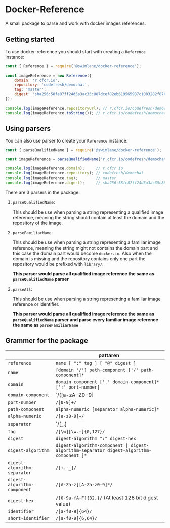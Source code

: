 # Docker-Reference

A small package to parse and work with docker images references.

## Getting started

To use docker-reference you should start with creating a `Reference` instance:
``` js
const { Reference } = require('@swimlane/docker-reference');

const imageReference = new Reference({
    domain: 'r.cfcr.io',
    repository: 'codefresh/demochat',
    tag: 'master',
    digest: 'sha256:58fe87ff24d5a3ac35c887dcef82eb619565987c1083282f876c7c2657a5f94e'
});

console.log(imageReference.repositoryUrl); // r.cfcr.io/codefresh/demochat
console.log(imageReference.toString()); // r.cfcr.io/codefresh/demochat:master@sha256:58fe87ff24d5a3ac35c887dcef82eb619565987c1083282f876c7c2657a5f94e
```

## Using parsers

You can also use parser to create your `Reference` instance:
``` js
const { parseQualifiedName } = require('@swimlane/docker-reference');

const imageReference = parseQualifiedName('r.cfcr.io/codefresh/demochat:master@sha256:58fe87ff24d5a3ac35c887dcef82eb619565987c1083282f876c7c2657a5f94e');

console.log(imageReference.domain);     // r.cfcr.io
console.log(imageReference.repository); // codefresh/demochat
console.log(imageReference.tag);        // master
console.log(imageReference.digest);     // sha256:58fe87ff24d5a3ac35c887dcef82eb619565987c1083282f876c7c2657a5f94e
```

There are 3 parsers in the package:
 1. `parseQualifiedName`:

    This should be use when parsing a string representing a qualified image
    reference, meaning the string should contain at least the domain and the
    repository of the image.

 2. `parseFamiliarName`:

    This should be use when parsing a string representing a familiar image
    reference, meaning the string might not contains the domain part and this
    case the domain part would become `docker.io`. Also when the domain is
    missing and the repository contains only one part the repository would be
    prefixed with `library/`.

    **This parser would parse all qualified image reference the same as
    `parseQualifiedName` parser**

3. `parseAll`:

    This should be use when parsing a string representing a familiar image
    reference or identifier.

    **This parser would parse all qualified image reference the same as
    `parseQualifiedName` parser and parse every familiar image reference the
    same as `parseFamiliarName`**

## Grammer for the package

|  | pattaren |
| --- | --- |
| `reference` | `name [ ":" tag ] [ "@" digest ]` |
| `name` | `[domain '/'] path-component ['/' path-component]*` |
| `domain` | `domain-component ['.' domain-component]* [':' port-number]` |
| `domain-component` | `/([a-zA-Z0-9]|[a-zA-Z0-9][a-zA-Z0-9-]*[a-zA-Z0-9])/` |
| `port-number` | `/[0-9]+/` |
| `path-component` | `alpha-numeric [separator alpha-numeric]*` |
| `alpha-numeric` | `/[a-z0-9]+/` |
| `separator` | `/[_.]|__|[-]*/` |
| `tag` | `/[\w][\w.-]{0,127}/` |
| `digest` | `digest-algorithm ":" digest-hex` |
| `digest-algorithm` | `digest-algorithm-component [ digest-algorithm-separator digest-algorithm-component ]*` |
| `digest-algorithm-separator` | `/[+.-_]/` |
| `digest-algorithm-component` | `/[A-Za-z][A-Za-z0-9]*/` |
| `digest-hex` | `/[0-9a-fA-F]{32,}/` (At least 128 bit digest value) |
| `identifier` | `/[a-f0-9]{64}/` |
| `short-identifier` | `/[a-f0-9]{6,64}/` |

